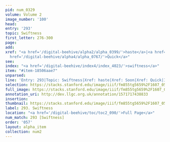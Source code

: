 ```yaml
---
pid: num_0329
volume: Volume 2
image_number: '100'
head: 
entry: '293'
topic: Swiftness
first_letter: 276-300
page: 
add: 
xref: "<a href='/digital-beehive/alpha2/alpha_0399/'>haste</a>|<a href='/digital-beehive/alpha4/alpha_0894/'>Soon</a>|<a
  href='/digital-beehive/alpha4/alpha_0767/'>Quick</a>"
see: 
index: "<a href='/digital-beehive/index4/index_4023/'>swiftness</a>"
item: "#item-18506aae7"
unparsed: 
line: 'Entry: 293|Topic: Swiftness|Xref: haste|Xref: Soon|Xref: Quick|Index: swiftness|#item-18506aae7'
selection: https://stacks.stanford.edu/image/iiif/fm855tg5659%2F1607_0567/830,3507,2936,469/full/0/default.jpg
full_image: https://stacks.stanford.edu/image/iiif/fm855tg5659%2F1607_0567/full/full/0/default.jpg
annotation_uri: http://dev.llgc.org.uk/annotation/1571717438833
insertion: 
thumbnail: https://stacks.stanford.edu/image/iiif/fm855tg5659%2F1607_0567/830,3507,600,180/250,/0/default.jpg
label: 293. Swiftness
location: "<a href='/digital-beehive/toc/toc2_090/'>Full Page</a>"
num_match: 293 [Swiftness]
order: '057'
layout: alpha_item
collection: num2
---
```

